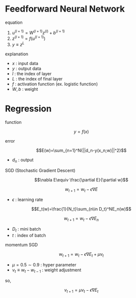 # Feedforward Neural Network

equation

1. $u^{(l+1)}=W^{(l+1)}z^{(l)}+b^{(l+1)}$
1. $z^{(l+1)}=f(u^{(l+1)})$
1. $y\equiv z^{L}$

explanation

* $x$ : input data
* $y$ : output data
* $l$ : the index of layer
* $L$ : the index of final layer
* $f$ : activation function (ex. logistic function)
* $W, b$ : weight

# Regression

function

$$y=f(x)$$

error

$$E(w)=\sum_{n=1}^N{||d_n-y(x_n;w)||^2}$$

* $d_n$ : output

SGD (Stochastic Gradient Descent)

$$\nabla E\equiv \frac{\partial E}{\partial w}$$

$$w_{t+1}=w_t-\epsilon \nabla E$$

* $\epsilon$ : learning rate


$$E_t(w)=\frac{1}{N_t}\sum_{n\in D_t}^NE_n(w)$$

$$w_{t+1}=w_t-\epsilon \nabla E_n$$

* $D_t$ : mini batch
* $t$ : index of batch

momentum SGD

$$w_{t+1}=w_t-\epsilon \nabla E_t+\mu v_t$$

* $\mu = 0.5\sim0.9$ : hyper parameter
* $v_t\equiv w_t-w_{t-1}$ : weight adjustment

so, 

$$v_{t+1}=\mu v_t-\epsilon\nabla E_t$$
